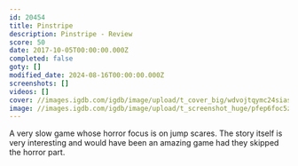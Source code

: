 ```yaml
---
id: 20454
title: Pinstripe
description: Pinstripe - Review
score: 50
date: 2017-10-05T00:00:00.000Z
completed: false
goty: []
modified_date: 2024-08-16T00:00:00.000Z
screenshots: []
videos: []
cover: //images.igdb.com/igdb/image/upload/t_cover_big/wdvojtqymc24siasqjde.jpg
image: //images.igdb.com/igdb/image/upload/t_screenshot_huge/pfep6foc5zuxpejpt8pa.jpg
---
```

A very slow game whose horror focus is on jump scares. The story itself is very interesting and would have been an amazing game had they skipped the horror part.